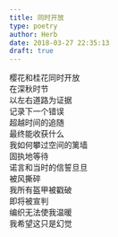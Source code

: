 ```yaml
---  
title: 同时开放  
type: poetry  
author: Herb  
date: 2018-03-27 22:35:13  
draft: true
---  
```

樱花和桂花同时开放  
在深秋时节  
以左右道路为证据  
记录下一个错误    
超越时间的追随  
最终能收获什么  
我如何攀过空间的篱墙  
固执地等待    
诺言和当时的信誓旦旦  
被风撕碎  
我所有盔甲被戳破  
即将被宣判    
编织无法使我温暖  
我希望这只是幻觉